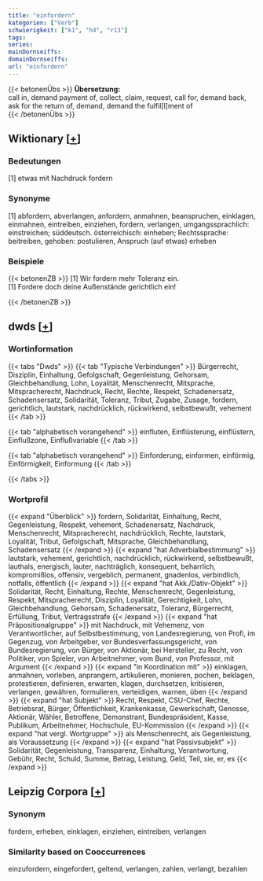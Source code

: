 ```yaml
---
title: "einfordern"
kategorien: ["Verb"]
schwierigkeit: ["k1", "h4", "r13"]
tags:
series:
mainDornseiffs:
domainDornseiffs:
url: "einfordern"
---
```


{{< betonenÜbs >}}
**Übersetzung:**  
call in, demand payment of, collect, claim, request, call for, demand back, ask for the return of, demand, demand the fulfil[l]ment of  
{{< /betonenÜbs >}}

## Wiktionary [[+](https://de.wiktionary.org/wiki/einfordern)]

### Bedeutungen
[1] etwas mit Nachdruck fordern  

### Synonyme
[1] abfordern, abverlangen, anfordern, anmahnen, beanspruchen, einklagen, einmahnen, eintreiben, einziehen, fordern, verlangen, umgangssprachlich: einstreichen; süddeutsch. österreichisch: einheben; Rechtssprache: beitreiben, gehoben: postulieren, Anspruch (auf etwas) erheben  

### Beispiele
{{< betonenZB >}}
[1] Wir fordern mehr Toleranz ein.  
[1] Fordere doch deine Außenstände gerichtlich ein!  

{{< /betonenZB >}}


## dwds [[+](https://www.dwds.de/wb/einfordern)]

### Wortinformation
{{< tabs "Dwds" >}}
{{< tab "Typische Verbindungen" >}}
Bürgerrecht, Disziplin, Einhaltung, Gefolgschaft, Gegenleistung, Gehorsam, Gleichbehandlung, Lohn, Loyalität, Menschenrecht, Mitsprache, Mitspracherecht, Nachdruck, Recht, Rechte, Respekt, Schadenersatz, Schadensersatz, Solidarität, Toleranz, Tribut, Zugabe, Zusage, fordern, gerichtlich, lautstark, nachdrücklich, rückwirkend, selbstbewußt, vehement
{{< /tab >}}

{{< tab "alphabetisch vorangehend" >}}
einfluten, Einflüsterung, einflüstern, Einflußzone, Einflußvariable
{{< /tab >}}

{{< tab "alphabetisch vorangehend" >}}
Einforderung, einformen, einförmig, Einförmigkeit, Einformung
{{< /tab >}}

{{< /tabs >}}

### Wortprofil
{{< expand "Überblick" >}} fordern, Solidarität, Einhaltung, Recht, Gegenleistung, Respekt, vehement, Schadenersatz, Nachdruck, Menschenrecht, Mitspracherecht, nachdrücklich, Rechte, lautstark, Loyalität, Tribut, Gefolgschaft, Mitsprache, Gleichbehandlung, Schadensersatz {{< /expand >}}
{{< expand "hat Adverbialbestimmung" >}} lautstark, vehement, gerichtlich, nachdrücklich, rückwirkend, selbstbewußt, lauthals, energisch, lauter, nachträglich, konsequent, beharrlich, kompromißlos, offensiv, vergeblich, permanent, gnadenlos, verbindlich, notfalls, öffentlich {{< /expand >}}
{{< expand "hat Akk./Dativ-Objekt" >}} Solidarität, Recht, Einhaltung, Rechte, Menschenrecht, Gegenleistung, Respekt, Mitspracherecht, Disziplin, Loyalität, Gerechtigkeit, Lohn, Gleichbehandlung, Gehorsam, Schadenersatz, Toleranz, Bürgerrecht, Erfüllung, Tribut, Vertragsstrafe {{< /expand >}}
{{< expand "hat Präpositionalgruppe" >}} mit Nachdruck, mit Vehemenz, von Verantwortlicher, auf Selbstbestimmung, von Landesregierung, von Profi, im Gegenzug, von Arbeitgeber, vor Bundesverfassungsgericht, von Bundesregierung, von Bürger, von Aktionär, bei Hersteller, zu Recht, von Politiker, von Spieler, von Arbeitnehmer, vom Bund, von Professor, mit Argument {{< /expand >}}
{{< expand "in Koordination mit" >}} einklagen, anmahnen, vorleben, anprangern, artikulieren, monieren, pochen, beklagen, protestieren, definieren, erwarten, klagen, durchsetzen, kritisieren, verlangen, gewähren, formulieren, verteidigen, warnen, üben {{< /expand >}}
{{< expand "hat Subjekt" >}} Recht, Respekt, CSU-Chef, Rechte, Betriebsrat, Bürger, Öffentlichkeit, Krankenkasse, Gewerkschaft, Genosse, Aktionär, Wähler, Betroffene, Demonstrant, Bundespräsident, Kasse, Publikum, Arbeitnehmer, Hochschule, EU-Kommission {{< /expand >}}
{{< expand "hat vergl. Wortgruppe" >}} als Menschenrecht, als Gegenleistung, als Voraussetzung {{< /expand >}}
{{< expand "hat Passivsubjekt" >}} Solidarität, Gegenleistung, Transparenz, Einhaltung, Verantwortung, Gebühr, Recht, Schuld, Summe, Betrag, Leistung, Geld, Teil, sie, er, es {{< /expand >}}

## Leipzig Corpora [[+](https://corpora.uni-leipzig.de/en/res?word=einfordern&corpusId=deu_newscrawl-public_2018)]


### Synonym
fordern, erheben, einklagen, einziehen, eintreiben, verlangen


### Similarity based on Cooccurrences
einzufordern, eingefordert, geltend, verlangen, zahlen, verlangt, bezahlen

